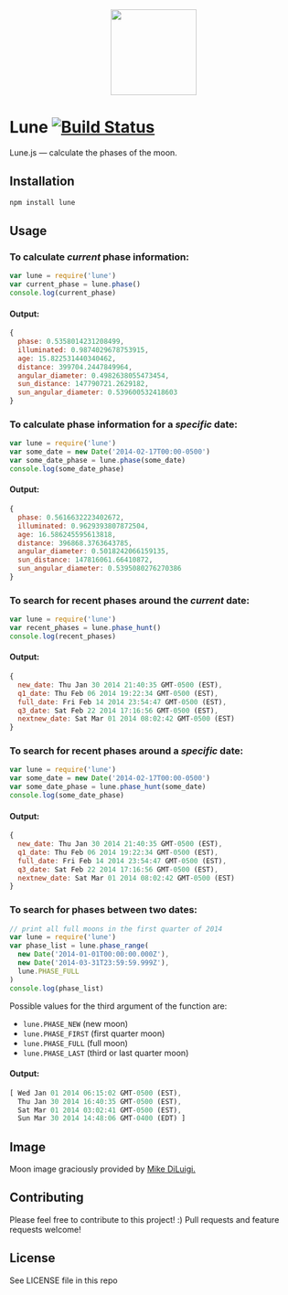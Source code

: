 <div align="center">
  <img height="150" width="150"  src="http://ryanseys.com/img/moon.png"/>
</div>

# Lune [![Build Status](https://travis-ci.org/ryanseys/lune.svg?branch=0.2.0)](https://travis-ci.org/ryanseys/lune)

Lune.js — calculate the phases of the moon.

## Installation

```sh   
npm install lune
```

## Usage

### To calculate *current* phase information:

```javascript
var lune = require('lune')
var current_phase = lune.phase()
console.log(current_phase)
```

#### Output:

```javascript
{
  phase: 0.5358014231208499,
  illuminated: 0.9874029678753915,
  age: 15.822531440340462,
  distance: 399704.2447849964,
  angular_diameter: 0.4982638055473454,
  sun_distance: 147790721.2629182,
  sun_angular_diameter: 0.539600532418603
}
```

### To calculate phase information for a *specific* date:

```javascript
var lune = require('lune')
var some_date = new Date('2014-02-17T00:00-0500')
var some_date_phase = lune.phase(some_date)
console.log(some_date_phase)
```

#### Output:

```javascript
{
  phase: 0.5616632223402672,
  illuminated: 0.9629393807872504,
  age: 16.586245595613818,
  distance: 396868.3763643785,
  angular_diameter: 0.5018242066159135,
  sun_distance: 147816061.66410872,
  sun_angular_diameter: 0.5395080276270386
}
```

### To search for recent phases around the *current* date:

```javascript
var lune = require('lune')
var recent_phases = lune.phase_hunt()
console.log(recent_phases)
```

#### Output:

```javascript
{
  new_date: Thu Jan 30 2014 21:40:35 GMT-0500 (EST),
  q1_date: Thu Feb 06 2014 19:22:34 GMT-0500 (EST),
  full_date: Fri Feb 14 2014 23:54:47 GMT-0500 (EST),
  q3_date: Sat Feb 22 2014 17:16:56 GMT-0500 (EST),
  nextnew_date: Sat Mar 01 2014 08:02:42 GMT-0500 (EST)
}
```

### To search for recent phases around a *specific* date:

```javascript
var lune = require('lune')
var some_date = new Date('2014-02-17T00:00-0500')
var some_date_phase = lune.phase_hunt(some_date)
console.log(some_date_phase)
```

#### Output:

```javascript
{
  new_date: Thu Jan 30 2014 21:40:35 GMT-0500 (EST),
  q1_date: Thu Feb 06 2014 19:22:34 GMT-0500 (EST),
  full_date: Fri Feb 14 2014 23:54:47 GMT-0500 (EST),
  q3_date: Sat Feb 22 2014 17:16:56 GMT-0500 (EST),
  nextnew_date: Sat Mar 01 2014 08:02:42 GMT-0500 (EST)
}
```

### To search for phases between two dates:

```javascript
// print all full moons in the first quarter of 2014
var lune = require('lune')
var phase_list = lune.phase_range(
  new Date('2014-01-01T00:00:00.000Z'),
  new Date('2014-03-31T23:59:59.999Z'),
  lune.PHASE_FULL
)
console.log(phase_list)
```

Possible values for the third argument of the function are:

*   `lune.PHASE_NEW` (new moon)
*   `lune.PHASE_FIRST` (first quarter moon)
*   `lune.PHASE_FULL` (full moon)
*   `lune.PHASE_LAST` (third or last quarter moon)

#### Output:

```javascript
[ Wed Jan 01 2014 06:15:02 GMT-0500 (EST),
  Thu Jan 30 2014 16:40:35 GMT-0500 (EST),
  Sat Mar 01 2014 03:02:41 GMT-0500 (EST),
  Sun Mar 30 2014 14:48:06 GMT-0400 (EDT) ]
```

## Image

Moon image graciously provided by [Mike DiLuigi.](https://www.behance.net/mikediluigi)

## Contributing

Please feel free to contribute to this project! :) Pull requests and feature requests welcome!

## License

See LICENSE file in this repo
